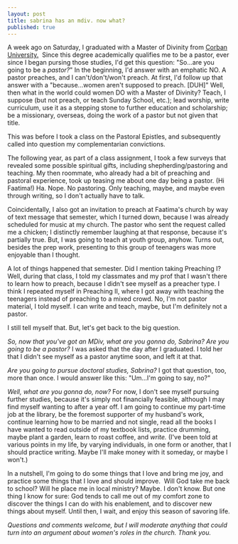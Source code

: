 ```yaml
---
layout: post
title: sabrina has an mdiv. now what?
published: true
---
```


A week ago on Saturday, I graduated with a Master of Divinity from [Corban University.](http://www.corban.edu/graduate/ministry/index.html)  Since this degree academically qualifies me to be a pastor, ever since I began pursing those studies, I'd get this question: "So...are you going to be a _pastor?_" In the beginning, I'd answer with an emphatic NO. A pastor preaches, and I can't/don't/won't preach. At first, I'd follow up that answer with a "because...women aren't supposed to preach. \[DUH\]" Well, then what in the world could women DO with a Master of Divinity? Teach, I suppose (but not preach, or teach Sunday School, etc.); lead worship, write curriculum, use it as a stepping stone to further education and scholarship; be a missionary, overseas, doing the work of a pastor but not given that title.

This was before I took a class on the Pastoral Epistles, and subsequently called into question my complementarian convictions.

The following year, as part of a class assignment, I took a few surveys that revealed some possible spiritual gifts, including shepherding/pastoring and teaching. My then roommate, who already had a bit of preaching and pastoral experience, took up teasing me about one day being a pastor. (Hi Faatima!) Ha. Nope. No pastoring. Only teaching, maybe, and maybe even through writing, so I don't actually have to talk.

Coincidentally, I also got an invitation to preach at Faatima's church by way of text message that semester, which I turned down, because I was already scheduled for music at my church. The pastor who sent the request called me a chicken; I distinctly remember laughing at that response, because it's partially true. But, I was going to teach at youth group, anyhow. Turns out, besides the prep work, presenting to this group of teenagers was more enjoyable than I thought.

A lot of things happened that semester. Did I mention taking Preaching I? Well, during that class, I told my classmates and my prof that I wasn't there to learn how to preach, because I didn't see myself as a preacher type. I think I repeated myself in Preaching II, where I got away with teaching the teenagers instead of preaching to a mixed crowd. No, I'm not pastor material, I told myself. I can write and teach, maybe, but I'm definitely not a pastor.

I still tell myself that. But, let's get back to the big question.

_So, now that you've got an MDiv, what are you gonna do, Sabrina? Are you going to be a pastor?_ I was asked that the day after I graduated. I told her that I didn't see myself as a pastor anytime soon, and left it at that.

_Are you going to pursue doctoral studies, Sabrina?_ I got that question, too, more than once. I would answer like this: "Um...I'm going to say, no?"

_Well, what are you gonna do, now?_ For now, I don't see myself pursuing further studies, because it's simply not financially feasible, although I may find myself wanting to after a year off. I am going to continue my part-time job at the library, be the foremost supporter of my husband's work, continue learning how to be married and not single, read all the books I have wanted to read outside of my textbook lists, practice drumming, maybe plant a garden, learn to roast coffee, and _write._ (I've been told at various points in my life, by varying individuals, in one form or another, that I should practice writing. Maybe I'll make money with it someday, or maybe I won't.)

In a nutshell, I'm going to do some things that I love and bring me joy, and practice some things that I love and should improve.  Will God take me back to school? Will he place me in local ministry? Maybe. I don't know. But one thing I know for sure: God tends to call me out of my comfort zone to discover the things I can do with his enablement, and to discover new things about myself. Until then, I wait, and enjoy this season of savoring life.

_Questions and comments welcome, but I will moderate anything that could turn into an argument about women's roles in the church. Thank you._

